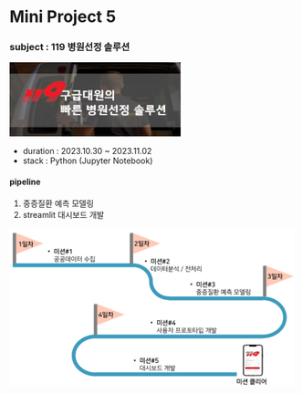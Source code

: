 
# Mini Project 5

### subject : 119 병원선정 솔루션

<img src='https://github.com/Choe-minsung/img/blob/5ff97862ab3979be92201199a3f97c28eb3ca156/119%EB%B3%91%EC%9B%90%EC%84%A0%EC%A0%95%EC%86%94%EB%A3%A8%EC%85%98_thumbnail.png' width='300'/>

- duration : 2023.10.30 ~ 2023.11.02
- stack : Python (Jupyter Notebook)

#### pipeline
1. 중증질환 예측 모델링
2. streamlit 대시보드 개발
<img src='https://github.com/Choe-minsung/img/blob/60166a51c4b1c1ca14828072f18e6b3eb3c883ea/119%EB%B3%91%EC%9B%90%EC%84%A0%EC%A0%95_pipeline.png' width='500'/>

